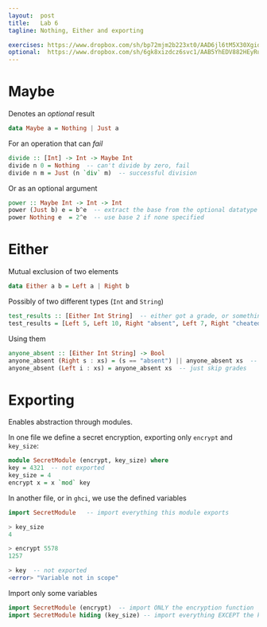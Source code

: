 ```yaml
---
layout:  post
title:   Lab 6
tagline: Nothing, Either and exporting

exercises: https://www.dropbox.com/sh/bp72mjm2b223xt0/AAD6jl6tM5X30XgidrrNuHHLa?dl=1
optional:  https://www.dropbox.com/sh/6gk8xizdcz6svc1/AAB5YhEDV882HEyRukXxDM_wa?dl=1
---
```

# Maybe

Denotes an *optional* result

```haskell
data Maybe a = Nothing | Just a
```

For an operation that can *fail*

```haskell
divide :: [Int] -> Int -> Maybe Int
divide n 0 = Nothing  -- can't divide by zero, fail
divide n m = Just (n `div` m)  -- successful division
```

Or as an optional argument

```haskell
power :: Maybe Int -> Int -> Int
power (Just b) e = b^e  -- extract the base from the optional datatype
power Nothing e  = 2^e  -- use base 2 if none specified
```



# Either

Mutual exclusion of two elements

```haskell
data Either a b = Left a | Right b
```

Possibly of two different types (`Int` and `String`)

```haskell
test_results :: [Either Int String]  -- either got a grade, or something happened
test_results = [Left 5, Left 10, Right "absent", Left 7, Right "cheated"]
```

Using them

```haskell
anyone_absent :: [Either Int String] -> Bool
anyone_absent (Right s : xs) = (s == "absent") || anyone_absent xs  -- check what happened
anyone_absent (Left i : xs) = anyone_absent xs  -- just skip grades
```



# Exporting

Enables abstraction through modules.

In one file  we define a secret encryption, exporting only `encrypt` and `key_size`:

```haskell
module SecretModule (encrypt, key_size) where
key = 4321  -- not exported
key_size = 4
encrypt x = x `mod` key
```

In another file, or in `ghci`, we use the defined variables

```haskell
import SecretModule   -- import everything this module exports

> key_size
4

> encrypt 5578
1257

> key  -- not exported
<error> "Variable not in scope"
```

Import only some variables

```haskell
import SecretModule (encrypt)  -- import ONLY the encryption function
import SecretModule hiding (key_size) -- import everything EXCEPT the key size; useful in avoiding name clashes
```
